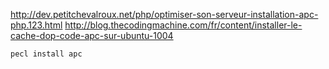 http://dev.petitchevalroux.net/php/optimiser-son-serveur-installation-apc-php.123.html
http://blog.thecodingmachine.com/fr/content/installer-le-cache-dop-code-apc-sur-ubuntu-1004

```
pecl install apc


```